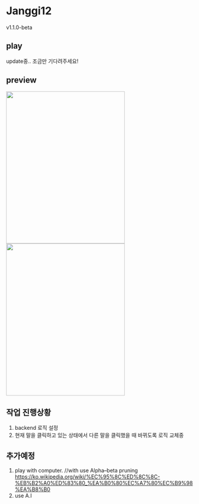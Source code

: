 # Janggi12

v1.1.0-beta

## play

update중.. 조금만 기다려주세요!

## preview

<p style = {position: inline-block}>
  <img src = "https://user-images.githubusercontent.com/56618964/105003554-234fb880-5a76-11eb-9d5d-c0c30a29164c.png" width = "320" height = "410">
  <img src = "https://user-images.githubusercontent.com/56618964/105003548-20ed5e80-5a76-11eb-8c1d-60e2dcb13de2.png" width="320" height = "410">
</p>

## 작업 진행상황

1. backend 로직 설정
2. 현재 말을 클릭하고 있는 상태에서 다른 말을 클릭했을 때 바뀌도록 로직 교체중

## 추가예정

1. play with computer. //with use Alpha–beta pruning https://ko.wikipedia.org/wiki/%EC%95%8C%ED%8C%8C-%EB%B2%A0%ED%83%80_%EA%B0%80%EC%A7%80%EC%B9%98%EA%B8%B0
2. use A.I
